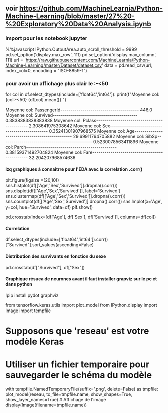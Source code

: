 ## voir https://github.com/MachineLearnia/Python-Machine-Learning/blob/master/27%20-%20Exploratory%20Data%20Analysis.ipynb
### import pour les notebook jupyter
%%javascript
IPython.OutputArea.auto_scroll_threshold = 9999
pd.set_option('display.max_row', 111)
pd.set_option('display.max_column', 111)
url = 'https://raw.githubusercontent.com/MachineLearnia/Python-Machine-Learning/master/Dataset/dataset.csv'
data = pd.read_csv(url, index_col=0, encoding = "ISO-8859-1")

### pour avoir un affichage plus clair le :-<50
for col in df.select_dtypes(include=['float64','int64']):
    print(f"Moyenne col: {col:-<50}  {df[col].mean()} ")

Moyenne col: PassengerId---------------------------------------  446.0
Moyenne col: Survived------------------------------------------  0.3838383838383838
Moyenne col: Pclass--------------------------------------------  2.308641975308642
Moyenne col: Sex-----------------------------------------------  0.35241301907968575
Moyenne col: Age-----------------------------------------------  29.69911764705882
Moyenne col: SibSp---------------------------------------------  0.5230078563411896
Moyenne col: Parch---------------------------------------------  0.38159371492704824
Moyenne col: Fare----------------------------------------------  32.204207968574636


#### lzq graphiques à connaitrre pour l'EDA avec la correlation .corr()
plt.figure(figsize =(20,10))
sns.histplot(df[['Age','Sex','Survived']].dropna().corr())
sns.displot(df[['Age','Sex','Survived']], label='Survived')
sns.clustermap(df[['Age','Sex','Survived']].dropna().corr())
sns.countplot(df[['Age','Sex','Survived']].dropna().corr())
sns.lmplot(x='Age', y=col, hue='Survived', data=df)
plt.show()

pd.crosstab(index=[df['Age'], df['Sex'], df['Survived']], columns=df[col])

####  Correlation
df.select_dtypes(include=['float64','int64']).corr()["Survived"].sort_values(ascending=False)

####  Distribution des survivants en fonction du sexe
pd.crosstab(df["Survived"], df["Sex"])


#### Graphique résuea de neurones avant il faut installer grapviz sur le pc et dans python
!pip install pydot  graphviz

from tensorflow.keras.utils import plot_model
from IPython.display import Image
import tempfile
# Supposons que 'reseau' est votre modèle Keras
# Utiliser un fichier temporaire pour sauvegarder le schéma du modèle
with tempfile.NamedTemporaryFile(suffix='.png', delete=False) as tmpfile:
    plot_model(reseau, to_file=tmpfile.name, show_shapes=True, show_layer_names=True)
    # Affichage de l'image
    display(Image(filename=tmpfile.name))
